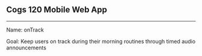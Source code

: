 Cogs 120 Mobile Web App
--------
--------

Name: onTrack

Goal: Keep users on track during their morning routines through timed audio announcements

